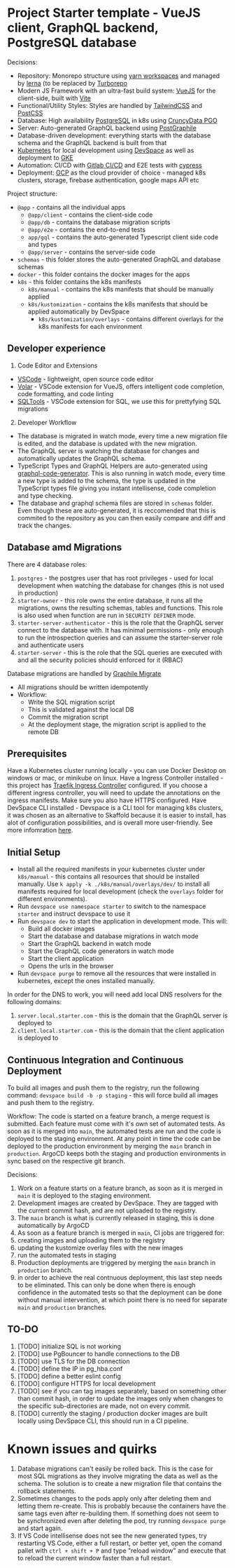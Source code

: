 # Project Starter template - VueJS client, GraphQL backend, PostgreSQL database

Decisions:

- Repository: Monorepo structure using [yarn workspaces](https://yarnpkg.com/lang/en/docs/workspaces/) and managed by [lerna](https://lerna.io/) (to be replaced by [Turborepo](https://turborepo.org/)
- Modern JS Framework with an ultra-fast build system: [VueJS](https://vuejs.org/) for the client-side, built with [Vite](https://vitejs.dev/)
- Functional/Utility Styles: Styles are handled by [TailwindCSS](https://tailwindcss.com/) and [PostCSS](https://postcss.org/)
- Database: High availability [PostgreSQL](https://www.postgresql.org/) in k8s using [CruncyData PGO](https://crunchydata.com/products/crunchy-postgresql-operator/)
- Server: Auto-generated GraphQL backend using [PostGraphile](https://www.graphile.org/)
- Database-driven development: everything starts with the database schema and the GraphQL backend is built from that
- [Kubernetes](https://kubernetes.io/) for local development using [DevSpace](https://devspace.sh/) as well as deployment to [GKE](https://cloud.google.com/kubernetes-engine/)
- Automation: CI/CD with [Gitlab CI/CD](https://docs.gitlab.com/) and E2E tests with [cypress](https://www.cypress.io/)
- Deployment: [GCP](https://cloud.google.com/) as the cloud provider of choice - managed k8s clusters, storage, firebase authentication, google maps API etc

Project structure:

- `@app` - contains all the individual apps
  - `@app/client` - contains the client-side code
  - `@app/db` - contains the database migration scripts
  - `@app/e2e` - contains the end-to-end tests
  - `app/gql` - contains the auto-generated Typescript client side code and types
  - `@app/server` - contains the server-side code
- `schemas` - this folder stores the auto-generated GraphQL and database schemas
- `docker` - this folder contains the docker images for the apps
- `k8s` - this folder contains the k8s manifests
  - `k8s/manual` - contains the k8s manifests that should be manually applied
  - `k8s/kustomization` - contains the k8s manifests that should be applied automatically by DevSpace
    - `k8s/kustomization/overlays` - contains different overlays for the k8s manifests for each environment

## Developer experience

1. Code Editor and Extensions

- [VSCode](https://code.visualstudio.com/) - lightweight, open source code editor
- [Volar](https://marketplace.visualstudio.com/items?itemName=Volar) - VSCode extension for VueJS, offers intelligent code completion, code formatting, and code linting
- [SQLTools](https://marketplace.visualstudio.com/items?itemName=ms-vscode.sql-tools) - VSCode extension for SQL, we use this for prettyfying SQL migrations

2. Developer Workflow

- The database is migrated in watch mode, every time a new migration file is edited, and the database is updated with the new migration.
- The GraphQL server is watching the database for changes and automatically updates the GraphQL schema.
- TypeScript Types and GraphQL Helpers are auto-generated using [graphql-code-generator](https://www.graphql-code-generator.com). This is also running in watch mode, every time a new type is added to the schema, the type is updated in the TypeScript types file giving you instant intellisense, code completion and type checking.
- The database and graphql schema files are stored in `schemas` folder. Even though these are auto-generated, it is reccomended that this is commited to the repository as you can then easily compare and diff and track the changes.

## Database amd Migrations

There are 4 database roles:

1. `postgres` - the postgres user that has root privileges - used for local development when watching the database for changes (this is not used in production)
2. `starter-owner` - this role owns the entire database, it runs all the migrations, owns the resulting schemas, tables and functions. This role is also used when function are run in `SECURITY DEFINER` mode.
3. `starter-server-authenticator` - this is the role that the GraphQL server connect to the database with. It has minimal permissions - only enough to run the introspection queries and can assume the starter-server role and authenticate users
4. `starter-server` - this is the role that the SQL queries are executed with and all the security policies should enforced for it (RBAC)

Database migrations are handled by [Graphile Migrate](https://github.com/graphile/migrate)

- All migrations should be written idempotently
- Workflow:
  - Write the SQL migration script
  - This is validated against the local DB
  - Commit the migration script
  - At the deployment stage, the migration script is applied to the remote DB

## Prerequisites

Have a Kubernetes cluster running locally - you can use Docker Desktop on windows or mac, or minikube on linux.
Have a Ingress Controller installed - this project has [Traefik Ingress Controller](https://doc.traefik.io/traefik/getting-started/install-traefik/) configured. If you choose a different ingress controller, you will need to update the annotations on the ingress manifests. Make sure you also have HTTPS configured.
Have DevSpace CLI installed - Devspace is a CLI tool for managing k8s clusters, it was chosen as an alternative to Skaffold because it is easier to install, has alot of configuration possibilities, and is overall more user-friendly. See more infomration [here](https://devspace.sh/cli/docs/quickstart).

## Initial Setup

- Install all the required manifests in your kubernetes cluster under `k8s/manual` - this contains all resources that should be installed manually. Use `k apply -k ./k8s/manual/overlays/dev/` to install all manifests required for local development (check the `overlays` folder for different environments).
- Run `devspace use namespace starter` to switch to the namespace `starter` and instruct devspace to use it
- Run `devspace dev` to start the application in development mode. This will:
  - Build all docker images
  - Start the database and database migrations in watch mode
  - Start the GraphQL backend in watch mode
  - Start the GraphQL code generators in watch mode
  - Start the client application
  - Opens the urls in the browser
- Run `devspace purge` to remove all the resources that were installed in kubernetes, except the ones installed manually.

In order for the DNS to work, you will need add local DNS resolvers for the following domains:

1. `server.local.starter.com` - this is the domain that the GraphQL server is deployed to
2. `client.local.starter.com` - this is the domain that the client application is deployed to

## Continuous Integration and Continuous Deployment

To build all images and push them to the registry, run the following command: `devspace build -b -p staging` - this will force build all images and push them to the registry.

Workflow:
The code is started on a feature branch, a merge request is submitted. Each feature must come with it's own set of automated tests. As soon as it is merged into `main`, the automated tests are run and the code is deployed to the staging environment. At any point in time the code can be deployed to the production environment by merging the `main` branch in `production`.
ArgoCD keeps both the staging and production environments in sync based on the respective git branch.

Decisions:

1. Work on a feature starts on a feature branch, as soon as it is merged in `main` it is deployed to the staging environment.
1. Development images are created by DevSpace. They are tagged with the current commit hash, and are not uploaded to the registry.
1. The `main` branch is what is currently released in staging, this is done automatically by ArgoCD
1. As soon as a feature branch is merged in `main`, CI jobs are triggered for:
1. creating images and uploading them to the registry
1. updating the kustomize overlay files with the new images
1. run the automated tests in staging
1. Production deployments are triggered by merging the `main` branch in `production` branch.
1. in order to achieve the real contnuous deployment, this last step needs to be eliminated. This can only be done when there is enough confidence in the automated tests so that the deployment can be done without manual intervention, at which point there is no need for separate `main` and `production` branches.

## TO-DO

1. [TODO] initialize SQL is not working
2. [TODO] use PgBouncer to handle connections to the DB
3. [TODO] use TLS for the DB connection
4. [TODO] define the IP in pg_hba.conf
5. [TODO] define a better eslint config
6. [TODO] configure HTTPS for local development
7. [TODO] see if you can tag images separately, based on something other than commit hash, in order to update the images only when changes to the specific sub-directories are made, not on every commit.
8. [TODO] currently the staging / production docker images are built locally using DevSpace CLI, this should run in a CI pipeline.

# Known issues and quirks

1. Database migrations can't easily be rolled back. This is the case for most SQL migrations as they involve migrating the data as well as the schema. The solution is to create a new migration file that contains the rollback statements.
2. Sometimes changes to the pods apply only after deleting them and letting them re-create. This is probably because the containers have the same tags even after re-building them. If something does not seem to be synchronized even after deleting the pod, try running `devspace purge` and start again.
3. If VS Code intellisense does not see the new generated types, try restarting VS Code, either a full restart, or better yet, open the comand pallet with `ctrl + shift + P` and type "reload window" and execute that to reload the current window faster than a full restart.
